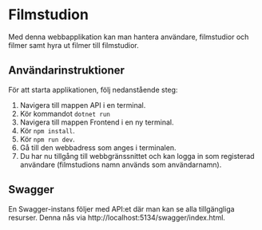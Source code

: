 # Filmstudion

Med denna webbapplikation kan man hantera användare, filmstudior och filmer samt hyra ut filmer till filmstudior.

## Användarinstruktioner

För att starta applikationen, följ nedanstående steg:
1. Navigera till mappen API i en terminal.
2. Kör kommandot `dotnet run`
3. Navigera till mappen Frontend i en ny terminal.
4. Kör `npm install`.
5. Kör `npm run dev`.
6. Gå till den webbadress som anges i terminalen.
7. Du har nu tillgång till webbgränssnittet och kan logga in som registerad användare (filmstudions namn används som användarnamn).

## Swagger

En Swagger-instans följer med API:et där man kan se alla tillgängliga resurser. Denna nås via http://localhost:5134/swagger/index.html.